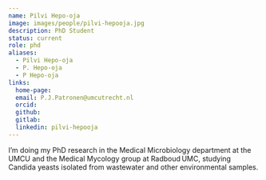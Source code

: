 ```yaml
---
name: Pilvi Hepo-oja
image: images/people/pilvi-hepooja.jpg
description: PhD Student
status: current
role: phd
aliases:
  - Pilvi Hepo-oja
  - P. Hepo-oja
  - P Hepo-oja
links:
  home-page: 
  email: P.J.Patronen@umcutrecht.nl
  orcid:
  github:
  gitlab:
  linkedin: pilvi-hepooja
---
```


I’m doing my PhD research in the Medical Microbiology department at the UMCU and the Medical Mycology group at Radboud UMC, studying Candida yeasts isolated from wastewater and other environmental samples.